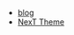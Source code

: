 - [blog](https://XuNeverMore.github.io)
- [NexT Theme](https://theme-next.js.org/docs/getting-started/)